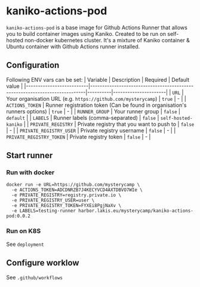 # kaniko-actions-pod

`kaniko-actions-pod` is a base image for Github Actions Runner that allows you to build container images using Kaniko. Created to be run on self-hosted non-docker kubernetes cluster. It's a mixture of Kaniko container & Ubuntu container with Github Actions runner installed.

## Configuration
Following ENV vars can be set:
| Variable                 | Description                                                                | Required | Default value        |
|--------------------------|----------------------------------------------------------------------------|----------|----------------------|
| `URL`                    | Your organisation URL (e.g. `https://github.com/mysterycamp`)              | `true`   | -                    |
| `ACTIONS_TOKEN`          | Runner registration token (Can be found in organisation's runners options) | `true`   | -                    |
| `RUNNER_GROUP`           | Your runner group                                                          | `false`  | `default`            |
| `LABELS`                 | Runner labels (comma-separated)                                            | `false`  | `self-hosted-kaniko` |
| `PRIVATE_REGISTRY`       | Private registry that you want to push to                                  | `false`  | -                    |
| `PRIVATE_REGISTRY_USER`  | Private registry username                                                  | `false`  | -                    |
| `PRIVATE_REGISTRY_TOKEN` | Private registry token                                                     | `false`  | -                    |

## Start runner

### Run with docker

```
docker run -e URL=https://github.com/mysterycamp \
  -e ACTIONS_TOKEN=ADCDNRZB7J4KECYVCD4AXTDBVO7WIe \
  -e PRIVATE_REGISTRY=registry.private.io \
  -e PRIVATE_REGISTRY_USER=user \
  -e PRIVATE_REGISTRY_TOKEN=FYXEi8PgjNaXv \
  -e LABELS=testing-runner harbor.lakis.eu/mysterycamp/kaniko-actions-pod:0.0.2
```

### Run on K8S
See `deployment`

## Configure worklow
See `.github/workflows`
